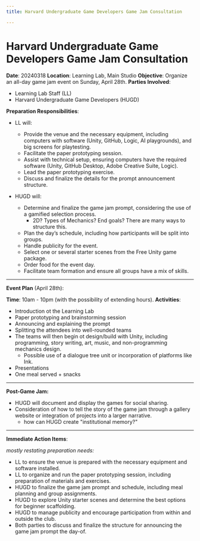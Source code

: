 ```yaml
---
title: Harvard Undergraduate Game Developers Game Jam Consultation

---
```


# Harvard Undergraduate Game Developers Game Jam Consultation

**Date**: 20240318
**Location**: Learning Lab, Main Studio
**Objective**: Organize an all-day game jam event on Sunday, April 28th.
**Parties Involved**:
* Learning Lab Staff (LL)
* Harvard Undergraduate Game Developers (HUGD)

**Preparation Responsibilities**:

* LL will:
    * Provide the venue and the necessary equipment, including computers with software (Unity, GitHub, Logic, AI playgrounds), and big screens for playtesting.
    * Facilitate the paper prototyping session.
    * Assist with technical setup, ensuring computers have the required software (Unity, GitHub Desktop, Adobe Creative Suite, Logic).
    * Lead the paper prototyping exercise.
    * Discuss and finalize the details for the prompt announcement structure.

* HUGD will:
    * Determine and finalize the game jam prompt, considering the use of a gamified selection process.
        * 2D? Types of Mechanics? End goals? There are many ways to structure this.
    * Plan the day’s schedule, including how participants will be split into groups.
    * Handle publicity for the event.
    * Select one or several starter scenes from the Free Unity game package.
    * Order food for the event day.
    * Facilitate team formation and ensure all groups have a mix of skills.

---

**Event Plan** (April 28th):

**Time**: 10am - 10pm (with the possibility of extending hours).
**Activities**:
* Introduction ot the Learning Lab
* Paper prototyping and brainstorming session
* Announcing and explaining the prompt
* Splitting the attendees into well-rounded teams
* The teams will then begin ot design/build with Unity, including programming, story writing, art, music, and non-programming mechanics design.
    * Possible use of a dialogue tree unit or incorporation of platforms like Ink.
* Presentations 
* One meal served + snacks 


---

**Post-Game Jam:**

* HUGD will document and display the games for social sharing.
* Consideration of how to tell the story of the game jam through a gallery website or integration of projects into a larger narrative.
    * how can HUGD create "institutional memory?"

--- 


**Immediate Action Items**:

*mostly restating preparation needs:*

* LL to ensure the venue is prepared with the necessary equipment and software installed.
* LL to organize and run the paper prototyping session, including preparation of materials and exercises.
* HUGD to finalize the game jam prompt and schedule, including meal planning and group assignments.
* HUGD to explore Unity starter scenes and determine the best options for beginner scaffolding.
* HUGD to manage publicity and encourage participation from within and outside the club.
* Both parties to discuss and finalize the structure for announcing the game jam prompt the day-of.


